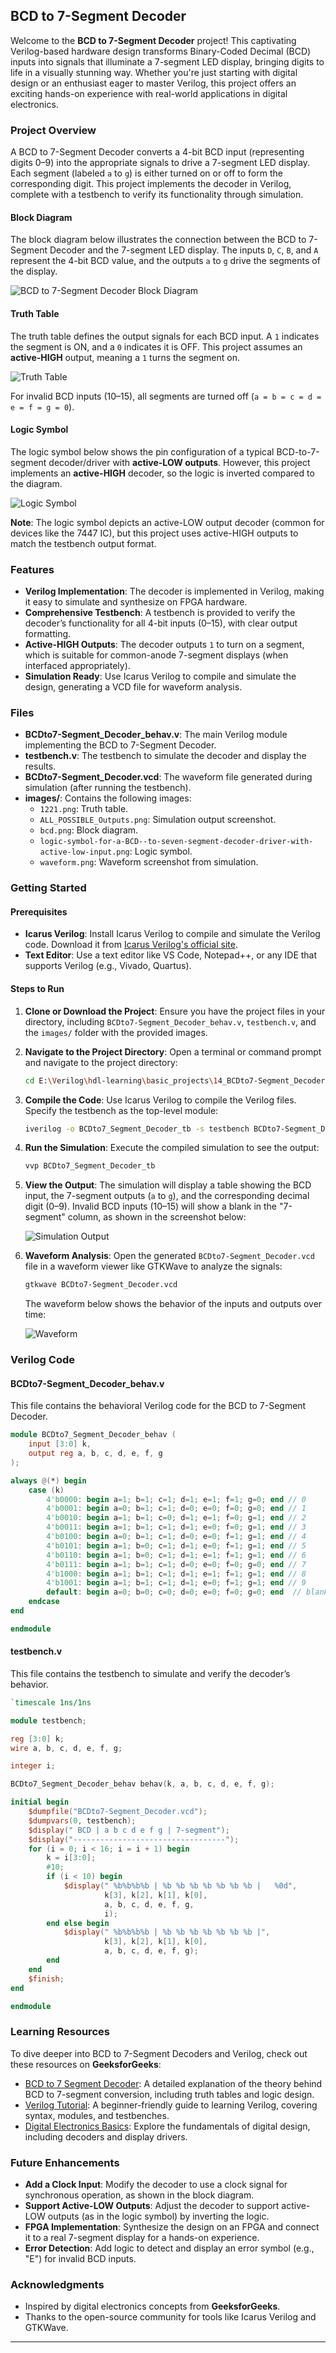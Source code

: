 
## BCD to 7-Segment Decoder

Welcome to the **BCD to 7-Segment Decoder** project! This captivating Verilog-based hardware design transforms Binary-Coded Decimal (BCD) inputs into signals that illuminate a 7-segment LED display, bringing digits to life in a visually stunning way. Whether you're just starting with digital design or an enthusiast eager to master Verilog, this project offers an exciting hands-on experience with real-world applications in digital electronics.

### Project Overview

A BCD to 7-Segment Decoder converts a 4-bit BCD input (representing digits 0–9) into the appropriate signals to drive a 7-segment LED display. Each segment (labeled `a` to `g`) is either turned on or off to form the corresponding digit. This project implements the decoder in Verilog, complete with a testbench to verify its functionality through simulation.

#### Block Diagram
The block diagram below illustrates the connection between the BCD to 7-Segment Decoder and the 7-segment LED display. The inputs `D`, `C`, `B`, and `A` represent the 4-bit BCD value, and the outputs `a` to `g` drive the segments of the display.

![BCD to 7-Segment Decoder Block Diagram](images/bcd.png)

#### Truth Table
The truth table defines the output signals for each BCD input. A `1` indicates the segment is ON, and a `0` indicates it is OFF. This project assumes an **active-HIGH** output, meaning a `1` turns the segment on.

![Truth Table](images/1221.png)

For invalid BCD inputs (10–15), all segments are turned off (`a = b = c = d = e = f = g = 0`).

#### Logic Symbol
The logic symbol below shows the pin configuration of a typical BCD-to-7-segment decoder/driver with **active-LOW outputs**. However, this project implements an **active-HIGH** decoder, so the logic is inverted compared to the diagram.

![Logic Symbol](images/logic-symbol-for-a-BCD--to-seven-segment-decoder-driver-with-active-low-input.png)

**Note**: The logic symbol depicts an active-LOW output decoder (common for devices like the 7447 IC), but this project uses active-HIGH outputs to match the testbench output format.

### Features
- **Verilog Implementation**: The decoder is implemented in Verilog, making it easy to simulate and synthesize on FPGA hardware.
- **Comprehensive Testbench**: A testbench is provided to verify the decoder’s functionality for all 4-bit inputs (0–15), with clear output formatting.
- **Active-HIGH Outputs**: The decoder outputs `1` to turn on a segment, which is suitable for common-anode 7-segment displays (when interfaced appropriately).
- **Simulation Ready**: Use Icarus Verilog to compile and simulate the design, generating a VCD file for waveform analysis.

### Files
- **BCDto7-Segment_Decoder_behav.v**: The main Verilog module implementing the BCD to 7-Segment Decoder.
- **testbench.v**: The testbench to simulate the decoder and display the results.
- **BCDto7-Segment_Decoder.vcd**: The waveform file generated during simulation (after running the testbench).
- **images/**: Contains the following images:
  - `1221.png`: Truth table.
  - `ALL_POSSIBLE_Outputs.png`: Simulation output screenshot.
  - `bcd.png`: Block diagram.
  - `logic-symbol-for-a-BCD--to-seven-segment-decoder-driver-with-active-low-input.png`: Logic symbol.
  - `waveform.png`: Waveform screenshot from simulation.

### Getting Started

#### Prerequisites
- **Icarus Verilog**: Install Icarus Verilog to compile and simulate the Verilog code. Download it from [Icarus Verilog's official site](http://iverilog.icarus.com/).
- **Text Editor**: Use a text editor like VS Code, Notepad++, or any IDE that supports Verilog (e.g., Vivado, Quartus).

#### Steps to Run
1. **Clone or Download the Project**:
   Ensure you have the project files in your directory, including `BCDto7-Segment_Decoder_behav.v`, `testbench.v`, and the `images/` folder with the provided images.

2. **Navigate to the Project Directory**:
   Open a terminal or command prompt and navigate to the project directory:
   ```bash
   cd E:\Verilog\hdl-learning\basic_projects\14_BCDto7-Segment_Decoder
   ```

3. **Compile the Code**:
   Use Icarus Verilog to compile the Verilog files. Specify the testbench as the top-level module:
   ```bash
   iverilog -o BCDto7_Segment_Decoder_tb -s testbench BCDto7-Segment_Decoder_behav.v testbench.v
   ```

4. **Run the Simulation**:
   Execute the compiled simulation to see the output:
   ```bash
   vvp BCDto7_Segment_Decoder_tb
   ```

5. **View the Output**:
   The simulation will display a table showing the BCD input, the 7-segment outputs (`a` to `g`), and the corresponding decimal digit (0–9). Invalid BCD inputs (10–15) will show a blank in the "7-segment" column, as shown in the screenshot below:

   ![Simulation Output](images/ALL_POSSIBLE_Outputs.png)

6. **Waveform Analysis**:
   Open the generated `BCDto7-Segment_Decoder.vcd` file in a waveform viewer like GTKWave to analyze the signals:
   ```bash
   gtkwave BCDto7-Segment_Decoder.vcd
   ```
   The waveform below shows the behavior of the inputs and outputs over time:

   ![Waveform](https://github.com/CodeCommodoreMEET/hdl-learning/blob/main/basic_projects/14_BCDto7-Segment_Decoder/images/Waveform.png)

### Verilog Code

#### BCDto7-Segment_Decoder_behav.v
This file contains the behavioral Verilog code for the BCD to 7-Segment Decoder.

```verilog
module BCDto7_Segment_Decoder_behav (
    input [3:0] k,
    output reg a, b, c, d, e, f, g
);

always @(*) begin
    case (k)
        4'b0000: begin a=1; b=1; c=1; d=1; e=1; f=1; g=0; end // 0
        4'b0001: begin a=0; b=1; c=1; d=0; e=0; f=0; g=0; end // 1
        4'b0010: begin a=1; b=1; c=0; d=1; e=1; f=0; g=1; end // 2
        4'b0011: begin a=1; b=1; c=1; d=1; e=0; f=0; g=1; end // 3
        4'b0100: begin a=0; b=1; c=1; d=0; e=0; f=1; g=1; end // 4
        4'b0101: begin a=1; b=0; c=1; d=1; e=0; f=1; g=1; end // 5
        4'b0110: begin a=1; b=0; c=1; d=1; e=1; f=1; g=1; end // 6
        4'b0111: begin a=1; b=1; c=1; d=0; e=0; f=0; g=0; end // 7
        4'b1000: begin a=1; b=1; c=1; d=1; e=1; f=1; g=1; end // 8
        4'b1001: begin a=1; b=1; c=1; d=1; e=0; f=1; g=1; end // 9
        default: begin a=0; b=0; c=0; d=0; e=0; f=0; g=0; end  // blank
    endcase
end

endmodule
```

#### testbench.v
This file contains the testbench to simulate and verify the decoder’s behavior.

```verilog
`timescale 1ns/1ns

module testbench;

reg [3:0] k;
wire a, b, c, d, e, f, g;

integer i;

BCDto7_Segment_Decoder_behav behav(k, a, b, c, d, e, f, g);

initial begin
    $dumpfile("BCDto7-Segment_Decoder.vcd");
    $dumpvars(0, testbench);
    $display(" BCD | a b c d e f g | 7-segment");
    $display("----------------------------------");
    for (i = 0; i < 16; i = i + 1) begin
        k = i[3:0];
        #10;
        if (i < 10) begin
            $display(" %b%b%b%b | %b %b %b %b %b %b %b |   %0d",
                     k[3], k[2], k[1], k[0],
                     a, b, c, d, e, f, g,
                     i);
        end else begin
            $display(" %b%b%b%b | %b %b %b %b %b %b %b |",
                     k[3], k[2], k[1], k[0],
                     a, b, c, d, e, f, g);
        end
    end
    $finish;
end

endmodule
```

### Learning Resources
To dive deeper into BCD to 7-Segment Decoders and Verilog, check out these resources on **GeeksforGeeks**:
- [BCD to 7 Segment Decoder](https://www.geeksforgeeks.org/bcd-to-7-segment-decoder/): A detailed explanation of the theory behind BCD to 7-segment conversion, including truth tables and logic design.
- [Verilog Tutorial](https://www.geeksforgeeks.org/verilog-hdl/): A beginner-friendly guide to learning Verilog, covering syntax, modules, and testbenches.
- [Digital Electronics Basics](https://www.geeksforgeeks.org/digital-electronics-logic-design-tutorials/): Explore the fundamentals of digital design, including decoders and display drivers.

### Future Enhancements
- **Add a Clock Input**: Modify the decoder to use a clock signal for synchronous operation, as shown in the block diagram.
- **Support Active-LOW Outputs**: Adjust the decoder to support active-LOW outputs (as in the logic symbol) by inverting the logic.
- **FPGA Implementation**: Synthesize the design on an FPGA and connect it to a real 7-segment display for a hands-on experience.
- **Error Detection**: Add logic to detect and display an error symbol (e.g., "E") for invalid BCD inputs.

### Acknowledgments
- Inspired by digital electronics concepts from **GeeksforGeeks**.
- Thanks to the open-source community for tools like Icarus Verilog and GTKWave.

---

